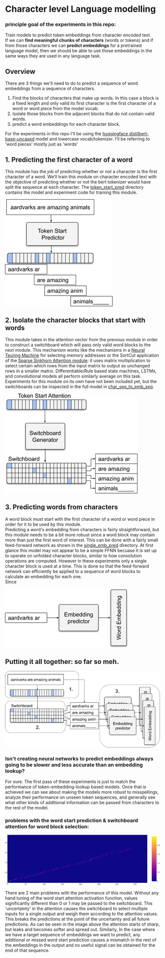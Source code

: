 # Character level Language modelling

### principle goal of the experiments in this repo:

Train models to predict token embeddings from character encoded text.<br>
If we can **find meaningful chunks of characters** (words or tokens) 
and if from those characters we can **predict embeddings** for a pretrained language model, 
then we should be able to use those embeddings in the same ways they are used in any language task.

## Overview
There are 3 things we'll need to do to predict a sequence of word embeddings from a sequence of characters.

1. Find the blocks of characters that make up words. In this case a block is a fixed length and only valid its first character is the first character of a word or word piece from the model vocab.
2. Isolate those blocks from the adjacent blocks that do not contain valid words.
3. predict a word embeddings for each character block.

For the experiments in this repo I'll be using the [huggingface distilbert-base-uncased](https://huggingface.co/transformers/model_doc/distilbert.html) model and lowercase vocab/tokenizer. I'll be referring to 'word pieces' mostly just as 'words'

## 1. Predicting the first character of a word
This module has the job of predicting whether or not a character is the first character of a word.
We'll train this module on character encoded text with the objective of predicting whether or not the bert tokenizer would have split the sequence at each character. The [token_start_pred](token_start_pred) directory contains the model and experiment code for training this module.

![tok_start_pred_model](images/char_lm_word_attn_rotated.png)

## 2. Isolate the character blocks that start with words
This module takes in the attention vector from the previous module in order to construct a switchboard which will pass only valid word blocks to the next module. This mechanism works like the mechanisms in a [Neural Teuring Machine](https://arxiv.org/abs/1410.5401) for selecting memory addresses or the SortCut application of the [Sparse Sinkhorn Attention module](https://arxiv.org/abs/2002.11296): it uses matrix multiplication to select certain which rows from the input matrix to output as unchanged rows in a smaller matrix. Differentiable/Rule based state machines, LSTMs, and convolutional models all perform similarly average on this task. Experiments for this module on its own have not been included yet, but the switchboards can be inspected in the full model in [char_seq_to_emb_seq](char_seq_to_emb_seq).

![switchboard_model](images/char_lm_switchboard_rotated.png)

## 3. Predicting words from characters
A word block must start with the first character of a word or word piece in order for it to be used by this module.<br>
Predicting a word's embedding from characters is fairly straightforward, but this module needs to be a bit more robust since a word block may contain more than just the first word of interest. This can be done with a fairly small feed-forward network as shown in the [single_emb_pred](single_emb_pred) directory. At first glance this model may not appear to be a simple FFNN becuase it is set up to operate on unfolded character blocks, similar to how convolution operations are computed. However in these experiments only a single character block is used at a time. This is done so that the feed-forward network can efficiently be applied to a sequence of word blocks to calculate an embedding for each one.<br>
Since

![emb_pred_model](images/char_lm_emb_pred_single.png)

## Putting it all together: so far so meh.
![emb_pred_model](images/char_lm_full_labeled.png)

### Isn't creating neural networks to predict embeddings always going to be slower and less accurate than an embedding lookup?
For sure. The first pass of these experiments is just to match the performance of token-embedding-lookup based models. Once that is achieved we can see about making the models more robust to misspellings, analyze their performance on unseen token sequences, and generally see what other kinds of additional information can be passed from characters to the rest of the model.
<br>

### problems with the word start prediction & switchboard attention for word block selection:
![leaky switchboard attention](images/leaky_switchboard.png)

There are 2 main problems with the performance of this model. Without any hand tuning of the word start attention activation function, values significantly different than 0 or 1 may be passed to the switchboard. This 'uncertainty' in the attention causes the switchboard to select multiple inputs for a single output and weigh them according to the attention values. This breaks the predictions at the point of the uncertainty and all future predictions.  As can be seen in the image above the attention starts of sharp, but leaks and becomes softer and spread out.
Similarly, In the case where we have a target sequence of embeddings we want to predict, any additional or missed word start prediction causes a mismatch in the rest of the embeddings in the output and no useful signal can be obtained for the end of that sequence.
